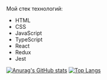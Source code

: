<!--# Привет!
Какое-то время назад я решил перестать быть разработчиком встроенных систем и уйти во фронтенд разработку. Почему? Потому что фронтенд кажется мне более прикладным, как в профессиональном плане, так и для личных целей. Плюс это возможность изучить огромное количество смежных технологий. Долгие месяцы прошли в изучении верстки, JavaScript и React.js, в этом мне помогали как курсы с опытными преподавателями, так и открытые источники, книги, интернет ресурсы. Сейчас спустя время я не перестаю изучать новые технологии, необходимые мне на практике.-->

<!--Социальные сети: [LinkedIn](https://www.linkedin.com/in/nvbarashkov)<br>
Email: barash11@mail.ru<br>
Telegram: @bnv11<br>-->

Мой стек технологий:
* HTML
* CSS
* JavaScript
* TypeScript
* React
* Redux
* Jest

[![Anurag's GitHub stats](https://github-readme-stats.vercel.app/api?username=nebunohu&hide=issues)](https://github.com/nebunohu)
[![Top Langs](https://github-readme-stats.vercel.app/api/top-langs/?username=nebunohu&layout=compact&hide=c)](https://github.com/nebunohu)

<!--
**nebunohu/nebunohu** is a ✨ _special_ ✨ repository because its `README.md` (this file) appears on your GitHub profile.

Here are some ideas to get you started:

- 🔭 I’m currently working on ...
- 🌱 I’m currently learning ...
- 👯 I’m looking to collaborate on ...
- 🤔 I’m looking for help with ...
- 💬 Ask me about ...
- 📫 How to reach me: ...
- 😄 Pronouns: ...
- ⚡ Fun fact: ...
-->
